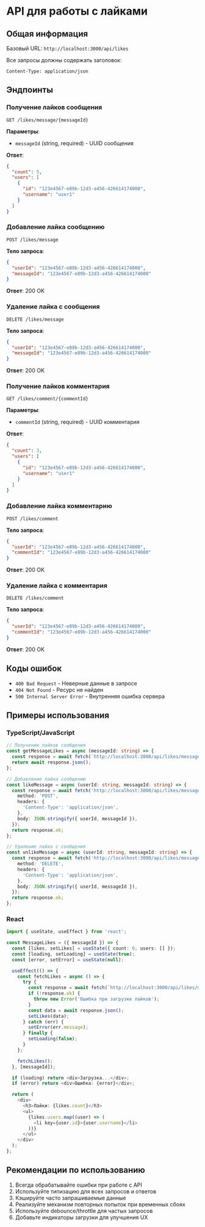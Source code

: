 # API для работы с лайками

## Общая информация

Базовый URL: `http://localhost:3000/api/likes`

Все запросы должны содержать заголовок:
```
Content-Type: application/json
```

## Эндпоинты

### Получение лайков сообщения

```http
GET /likes/message/{messageId}
```

**Параметры**:
- `messageId` (string, required) - UUID сообщения

**Ответ**:
```json
{
  "count": 5,
  "users": [
    {
      "id": "123e4567-e89b-12d3-a456-426614174000",
      "username": "user1"
    }
  ]
}
```

### Добавление лайка сообщению

```http
POST /likes/message
```

**Тело запроса**:
```json
{
  "userId": "123e4567-e89b-12d3-a456-426614174000",
  "messageId": "123e4567-e89b-12d3-a456-426614174000"
}
```

**Ответ**: 200 OK

### Удаление лайка с сообщения

```http
DELETE /likes/message
```

**Тело запроса**:
```json
{
  "userId": "123e4567-e89b-12d3-a456-426614174000",
  "messageId": "123e4567-e89b-12d3-a456-426614174000"
}
```

**Ответ**: 200 OK

### Получение лайков комментария

```http
GET /likes/comment/{commentId}
```

**Параметры**:
- `commentId` (string, required) - UUID комментария

**Ответ**:
```json
{
  "count": 3,
  "users": [
    {
      "id": "123e4567-e89b-12d3-a456-426614174000",
      "username": "user1"
    }
  ]
}
```

### Добавление лайка комментарию

```http
POST /likes/comment
```

**Тело запроса**:
```json
{
  "userId": "123e4567-e89b-12d3-a456-426614174000",
  "commentId": "123e4567-e89b-12d3-a456-426614174000"
}
```

**Ответ**: 200 OK

### Удаление лайка с комментария

```http
DELETE /likes/comment
```

**Тело запроса**:
```json
{
  "userId": "123e4567-e89b-12d3-a456-426614174000",
  "commentId": "123e4567-e89b-12d3-a456-426614174000"
}
```

**Ответ**: 200 OK

## Коды ошибок

- `400 Bad Request` - Неверные данные в запросе
- `404 Not Found` - Ресурс не найден
- `500 Internal Server Error` - Внутренняя ошибка сервера

## Примеры использования

### TypeScript/JavaScript

```typescript
// Получение лайков сообщения
const getMessageLikes = async (messageId: string) => {
  const response = await fetch(`http://localhost:3000/api/likes/message/${messageId}`);
  return await response.json();
};

// Добавление лайка сообщению
const likeMessage = async (userId: string, messageId: string) => {
  const response = await fetch('http://localhost:3000/api/likes/message', {
    method: 'POST',
    headers: {
      'Content-Type': 'application/json',
    },
    body: JSON.stringify({ userId, messageId }),
  });
  return response.ok;
};

// Удаление лайка с сообщения
const unlikeMessage = async (userId: string, messageId: string) => {
  const response = await fetch('http://localhost:3000/api/likes/message', {
    method: 'DELETE',
    headers: {
      'Content-Type': 'application/json',
    },
    body: JSON.stringify({ userId, messageId }),
  });
  return response.ok;
};
```

### React

```typescript
import { useState, useEffect } from 'react';

const MessageLikes = ({ messageId }) => {
  const [likes, setLikes] = useState({ count: 0, users: [] });
  const [loading, setLoading] = useState(true);
  const [error, setError] = useState(null);

  useEffect(() => {
    const fetchLikes = async () => {
      try {
        const response = await fetch(`http://localhost:3000/api/likes/message/${messageId}`);
        if (!response.ok) {
          throw new Error('Ошибка при загрузке лайков');
        }
        const data = await response.json();
        setLikes(data);
      } catch (err) {
        setError(err.message);
      } finally {
        setLoading(false);
      }
    };

    fetchLikes();
  }, [messageId]);

  if (loading) return <div>Загрузка...</div>;
  if (error) return <div>Ошибка: {error}</div>;

  return (
    <div>
      <h3>Лайки: {likes.count}</h3>
      <ul>
        {likes.users.map((user) => (
          <li key={user.id}>{user.username}</li>
        ))}
      </ul>
    </div>
  );
};
```

## Рекомендации по использованию

1. Всегда обрабатывайте ошибки при работе с API
2. Используйте типизацию для всех запросов и ответов
3. Кэшируйте часто запрашиваемые данные
4. Реализуйте механизм повторных попыток при временных сбоях
5. Используйте debounce/throttle для частых запросов
6. Добавьте индикаторы загрузки для улучшения UX 